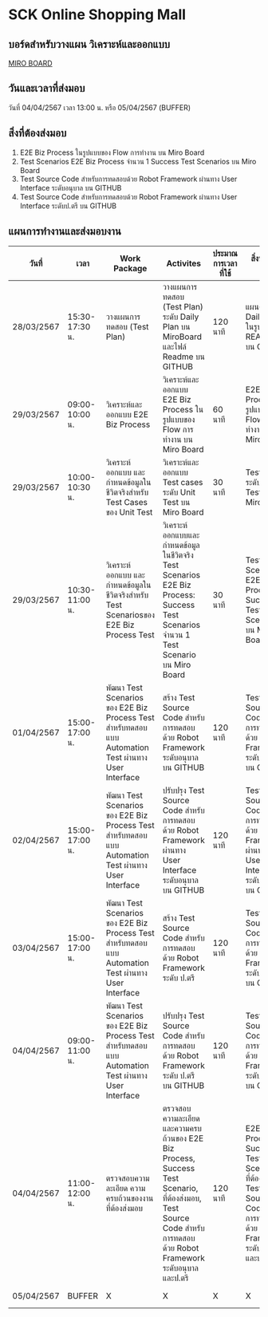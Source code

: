 # SCK Online Shopping Mall

## บอร์ดสำหรับวางแผน วิเคราะห์และออกแบบ
[MIRO BOARD](https://miro.com/app/board/uXjVKcyxM6s=/?moveToWidget=3458764583878514829&cot=14)

## วันและเวลาที่ส่งมอบ
   วันที่ 04/04/2567 เวลา 13:00 น. หรือ 05/04/2567 (BUFFER)

## สิ่งที่ต้องส่งมอบ
1. E2E Biz Process ในรูปแบบของ Flow การทํางาน บน Miro Board
2. Test Scenarios E2E Biz Process จำนวน 1 Success Test Scenarios บน Miro Board
3. Test Source Code สําหรับการทดสอบด้วย Robot Framework ผ่านทาง User Interface ระดับอนุบาล บน GITHUB
4. Test Source Code สําหรับการทดสอบด้วย Robot Framework ผ่านทาง User Interface  ระดับป.ตรี บน GITHUB

## แผนการทำงานและส่งมอบงาน

| วันที่ | เวลา | Work Package | Activites | ประมาณการเวลาที่ใช้ | สิ่งที่ต้องส่งมอบ | ความคืบหน้า | เวลาที่ใช้จริง |
|-----|------|--------------|-----------|------------------|-------------|-----------|----------|
| 28/03/2567 | 15:30-17:30 น. | วางแผนการทดสอบ (Test Plan)| วางแผนการทดสอบ (Test Plan) ระดับ Daily Plan บน MiroBoard และไฟล์ Readme บน GITHUB | 120 นาที | แผนงานระดับ Daily Plan ในรูปแบบไฟล์ README บน GITHUB | Completed | 140 นาที |
| 29/03/2567 | 09:00-10:00 น. |วิเคราะห์และออกแบบ E2E Biz  Process | วิเคราะห์และออกแบบ E2E Biz  Process ในรูปแบบของ Flow การทำงาน บน Miro Board | 60 นาที | E2E Biz Process ในรูปแบบของ Flow การทำงาน บน Miro Board | Completed | 34 นาที |
| 29/03/2567 | 10:00-10:30 น. | วิเคราะห์ ออกแบบ และกำหนดข้อมูลในชีวิตจริงสำหรับ Test Cases ของ Unit Test | วิเคราะห์และออกแบบ Test cases ระดับ Unit Test บน Miro Board | 30 นาที | Test cases ระดับ Unit Test บน Miro Board | Completed | 35 นาที |
| 29/03/2567 | 10:30-11:00 น. | วิเคราะห์ ออกแบบ และกำหนดข้อมูลในชีวิตจริงสำหรับ Test Scenariosของ E2E Biz Process Test | วิเคราะห์ ออกแบบและกำหนดข้อมูลในชีวิตจริง Test Scenarios E2E Biz Process: Success Test Scenarios จำนวน 1 Test Scenario บน Miro Board | 30 นาที | Test Scenarios E2E Biz Process: 1 Success Test Scenarios บน Miro Board | Completed | 60 นาที |
| 01/04/2567 | 15:00-17:00 น. | พัฒนา Test Scenarios ของ E2E Biz  Process Test สําหรับทดสอบแบบ Automation Test ผ่านทาง User Interface| สร้าง Test Source Code สําหรับการทดสอบด้วย Robot Framework ระดับอนุบาล บน GITHUB | 120 นาที | Test Source Code สําหรับการทดสอบด้วย Robot Framework ระดับอนุบาล บน GITHUB |  | X นาที |
| 02/04/2567 | 15:00-17:00 น. | พัฒนา Test Scenarios ของ E2E Biz  Process Test สําหรับทดสอบแบบ Automation Test ผ่านทาง User Interface | ปรับปรุง Test Source Code สําหรับการทดสอบด้วย Robot Framework ผ่านทาง User Interface ระดับอนุบาล บน GITHUB| 120 นาที | Test Source Code สําหรับการทดสอบด้วย Robot Framework ผ่านทาง User Interface ระดับอนุบาล บน GITHUB |  | X นาที |
| 03/04/2567 | 15:00-17:00 น. | พัฒนา Test Scenarios ของ E2E Biz  Process Test สําหรับทดสอบแบบ Automation Test ผ่านทาง User Interface | สร้าง Test Source Code สําหรับการทดสอบด้วย Robot Framework ระดับ ป.ตรี | 120 นาที | Test Source Code สําหรับการทดสอบด้วย Robot Framework ระดับ ป.ตรี บน GITHUB |  | X นาที |
| 04/04/2567 | 09:00-11:00 น. | พัฒนา Test Scenarios ของ E2E Biz  Process Test สําหรับทดสอบแบบ Automation Test ผ่านทาง User Interface | ปรับปรุง Test Source Code สําหรับการทดสอบด้วย Robot Framework ระดับ ป.ตรี บน GITHUB | 120 นาที | Test Source Code สําหรับการทดสอบด้วย Robot Framework ระดับ ป.ตรี บน GITHUB |  | X นาที |
| 04/04/2567 | 11:00-12:00 น. | ตรวจสอบความละเอียด ความครบถ้วนของงานที่ต้องส่งมอบ| ตรวจสอบความละเอียดและความครบถ้วนของ E2E Biz Process, Success Test Scenario, ที่ต้องส่งมอบ, Test Source Code สําหรับการทดสอบด้วย Robot Framework ระดับอนุบาลและป.ตรี  | 120 นาที | E2E Biz Process, Success Test Scenario, ที่ต้องส่งมอบ, Test Source Code สําหรับการทดสอบด้วย Robot Framework ระดับอนุบาลและป.ตรี |  | X นาที |
| 05/04/2567 |  BUFFER | X | X | X | X | | X นาที |


